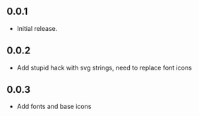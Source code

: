 ## 0.0.1
* Initial release.

## 0.0.2
* Add stupid hack with svg strings, need to replace font icons

## 0.0.3
* Add fonts and base icons